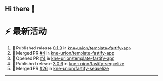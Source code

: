 ## Hi there 👋

<!--

**Here are some ideas to get you started:**

🙋‍♀️ A short introduction - what is your organization all about?
🌈 Contribution guidelines - how can the community get involved?
👩‍💻 Useful resources - where can the community find your docs? Is there anything else the community should know?
🍿 Fun facts - what does your team eat for breakfast?
🧙 Remember, you can do mighty things with the power of [Markdown](https://docs.github.com/github/writing-on-github/getting-started-with-writing-and-formatting-on-github/basic-writing-and-formatting-syntax)
-->


# ⚡ 最新活动

<!--START_SECTION:activity-->
1. 🚀 Published release [0.1.3](https://github.com/kne-union/template-fastify-app/releases/tag/0.1.3) in [kne-union/template-fastify-app](https://github.com/kne-union/template-fastify-app)
2. 🎉 Merged PR [#4](https://github.com/kne-union/template-fastify-app/pull/4) in [kne-union/template-fastify-app](https://github.com/kne-union/template-fastify-app)
3. 💪 Opened PR [#4](https://github.com/kne-union/template-fastify-app/pull/4) in [kne-union/template-fastify-app](https://github.com/kne-union/template-fastify-app)
4. 🚀 Published release [3.0.6](https://github.com/kne-union/fastify-sequelize/releases/tag/3.0.6) in [kne-union/fastify-sequelize](https://github.com/kne-union/fastify-sequelize)
5. 🎉 Merged PR [#26](https://github.com/kne-union/fastify-sequelize/pull/26) in [kne-union/fastify-sequelize](https://github.com/kne-union/fastify-sequelize)
<!--END_SECTION:activity-->

---
